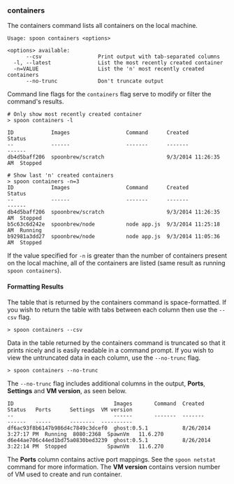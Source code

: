 ### containers

The containers command lists all containers on the local machine.  

```
Usage: spoon containers <options>

<options> available:
      --csv                  Print output with tab-separated columns
  -l, --latest               List the most recently created container
  -n=VALUE                   List the 'n' most recently created containers
      --no-trunc             Don't truncate output
```

Command line flags for the `containers` flag serve to modify or filter the command's results. 

```
# Only show most recently created container
> spoon containers -l

ID            Images                  Command      Created               Status
--            ------                  -------      -------               ------
db4d5baff206  spoonbrew/scratch                    9/3/2014 11:26:35 AM  Stopped

# Show last 'n' created containers
> spoon containers -n=3
ID            Images                  Command      Created               Status
--            ------                  -------      -------               ------
db4d5baff206  spoonbrew/scratch                    9/3/2014 11:26:35 AM  Stopped
b5c63c6d242e  spoonbrew/node          node app.js  9/3/2014 11:25:18 AM  Running
b92981a3dd27  spoonbrew/node          node app.js  9/3/2014 11:05:36 AM  Stopped
```

If the value specified for `-n` is greater than the number of containers present on the local machine, all of the containers are listed (same result as running `spoon containers`). 

#### Formatting Results

The table that is returned by the containers command is space-formatted. If you wish to return the table with tabs between each column then use the `--csv` flag. 

```
> spoon containers --csv
```

Data in the table returned by the containers command is truncated so that it prints nicely and is easily readable in a command prompt. If you wish to view the untruncated data in each column, use the `--no-trunc` flag. 

```
> spoon containers --no-trunc
```

The `--no-trunc` flag includes additional columns in the output, **Ports**, **Settings** and **VM version**, as seen below.

	ID                                Images       Command  Created               Status   Ports      Settings  VM version
	--                                ------       -------  -------               ------   -----      --------  ----------
	df6ac93f8b6147b986d4c7849c3dcef0  ghost:0.5.1           8/26/2014 3:27:17 PM  Running  8080:2368  SpawnVm   11.6.270
	d6e44ae706c44ed1bd75a0830bed3239  ghost:0.5.1           8/26/2014 3:22:14 PM  Stopped             SpawnVm   11.6.270

The **Ports** column contains active port mappings. See the `spoon netstat` command for more information. The **VM version** contains version number of VM used to create and run container.
